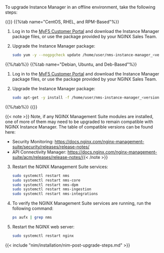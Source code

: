 To upgrade Instance Manager in an offline environment, take the following steps:

{{<tabs name="install_nim_offline">}}
{{%tab name="CentOS, RHEL, and RPM-Based"%}}

1. Log in to the [MyF5 Customer Portal](https://account.f5.com/myf5) and download the Instance Manager package files, or use the package provided by your NGINX Sales Team.

2. Upgrade the Instance Manager package:

   ```bash
   sudo yum -y --nogpgcheck update /home/user/nms-instance-manager_<version>.x86_64.rpm
   ```

{{%/tab%}}
{{%tab name="Debian, Ubuntu, and Deb-Based"%}}

1. Log in to the [MyF5 Customer Portal](https://account.f5.com/myf5) and download the Instance Manager package files, or use the package provided by your NGINX Sales Team.

2. Upgrade the Instance Manager package:

   ```bash
   sudo apt-get -y install -f /home/user/nms-instance-manager_<version>_amd64.deb
   ```

{{%/tab%}}
{{</tabs>}}

{{< note >}}
Note, if any NGINX Management Suite modules are installed, one of more of them may need to be upgraded to remain compatible with NGINX Instance Manager. The table of compatible versions can be found here: 
   * Security Monitoring: https://docs.nginx.com/nginx-management-suite/security/releases/release-notes/
   * API Connectivity Manager: https://docs.nginx.com/nginx-management-suite/acm/releases/release-notes/{{< /note >}}


3. Restart the NGINX Management Suite services:

    ```bash
    sudo systemctl restart nms
    sudo systemctl restart nms-core
    sudo systemctl restart nms-dpm
    sudo systemctl restart nms-ingestion
    sudo systemctl restart nms-integrations
    ```

4. To verify the NGINX Management Suite services are running, run the following command:

   ```bash
   ps aufx | grep nms
   ```

5. Restart the NGINX web server:

   ```bash
   sudo systemctl restart nginx
   ```

{{< include "nim/installation/nim-post-upgrade-steps.md" >}}

<!-- Do not remove. Keep this code at the bottom of the include -->
<!-- DOCS-1048 -->